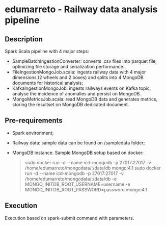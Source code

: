 # edumarreto - Railway data analysis pipeline


## **Description**

Spark Scala pipeline with 4 major steps:

 - SampleBatchIngestionConverter: converts .csv files into parquet file, optimizing file storage and serialization performance.
 - FileIngestionMongoJob.scala: ingests railway data with 4 major dimensions (2 wheels and 2 boxes) and splits into 4 MongoDB documents for historical analysis;
- KafkaIngestionMongoJob: ingests railways events on Kafka topic, analyse the incidence of anomalies and persist on MongoDB.
- MongoMetricsJob.scala: read MongoDB data and generates metrics, storing the resultset on MongoDB dedicated document.


## **Pre-requirements**

 - Spark environment;
 - Railway data: sample data can be found on /sampledata folder;
 - MongoDB instance. Sample MongoDB setup based on docker:

     > sudo docker run -d --name icd-mongodb -p 27017:27017 -v /home/edumarreto/mongodata/:/data/db mongo:4.1
    > sudo docker run -d --name icd-mongodb -p 27017:27017 -v /home/edumarreto/mongodata/:/data/db -e MONGO_INITDB_ROOT_USERNAME=username -e MONGO_INITDB_ROOT_PASSWORD=password mongo:4.1

## **Execution**

Execution based on spark-submit command with parameters.
